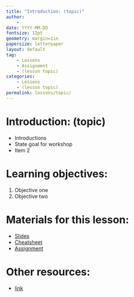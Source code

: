 ```yaml
---
title: "Introduction: (topic)"
author:
    - 
date: YYYY-MM-DD
fontsize: 12pt
geometry: margin=1in
papersize: letterpaper
layout: default
tag:
    - Lessons
    - Assignment
    - (lesson topic)
categories:
    - Lessons
    - (lesson topic)
permalink: lessons/topic/
---
```


# Introduction: (topic) #

* Introductions
* State goal for workshop
* Item 2

# Learning objectives: #

1. Objective one
2. Objective two

# Materials for this lesson: #

* [Slides](slides/index.html)
* [Cheatsheet](cheatsheet/index.html)
* [Assignment](assignment/index.html)

# Other resources: #

* [link](http://)
